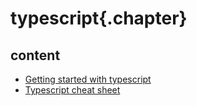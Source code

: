 
# typescript{.chapter}

## content

- [Getting started with typescript](getting_started.md)
- [Typescript cheat sheet](typescript_cheatsheet.md)

